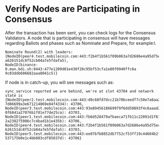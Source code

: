 # Verify Nodes are Participating in Consensus

After the transaction has been sent, you can check logs for the Consensus Validators. A node that is participating in consensus will have messages regarding Ballots and phases such as Nominate and Prepare, for example:\


```
Nominate Round(2) with leaders:
{NodeID(peer4.test.mobilecoin.com:443:f2b4f1b561f09b063a7d2686e4a95d75ec4d3
a626151dc8f52cb04a7e5fdafa5),
NodeID(binance-0.man.bdi.sh:8443:477e1209d01e430f20c95bf53cfa1e80f0940ffc6a
9c03ddb606682aaa8041c5)}
```

If node is in catch-up, you will see messages such as:

```
sync_service reported we are behind, we're at slot 43704 and network state is
{NodeID(peer2.test.mobilecoin.com:443:d0c68fd7dcc21b70bceedf7c50e7a6aa2a774
7d86699a3e671214069e84f4334): 43706,
NodeID(peer3.test.mobilecoin.com:443:93e8945618669979f6dd50893f4c6aaad25a6c
0f6841a27076b1f01e77de25ca): 43703,
NodeID(peer1.test.mobilecoin.com:443:fb6d528479afbaeca71fb11c22091d1f6756c4
2a238275986c7c4bad1b1e435b): 43706,
NodeID(peer4.test.mobilecoin.com:443:f2b4f1b561f09b063a7d2686e4a95d75ec4d3a
626151dc8f52cb04a7e5fdafa5): 43703,
NodeID(peer5.test.mobilecoin.com:443:ee07bfb8852db7752cf53ff19c44604b2f646f
537175b0e1c4bb083cdf85037d): 43706}
```

